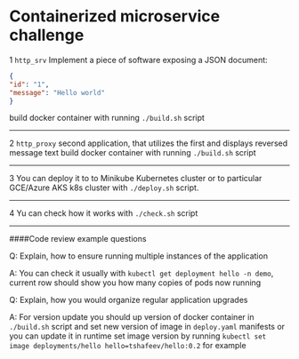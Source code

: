 # Containerized microservice challenge

1 
`http_srv`
Implement a piece of software exposing a JSON document:
```json
{
"id": "1",
"message": "Hello world"
}
```
build docker container with running `./build.sh` script

---
2 
`http_proxy`
second application, that utilizes the first and displays reversed message text
build docker container with running `./build.sh` script

---
3 You can deploy it to  to Minikube Kubernetes cluster or to particular GCE/Azure AKS k8s cluster 
with `./deploy.sh` script.

---
4 Yu can check how it works with `./check.sh` script

---

####Code review example questions

Q: Explain, how to ensure running multiple instances of the application 

A: You can check it usually with `kubectl get deployment hello -n demo`, current row should show you 
how many copies of pods now running

Q: Explain, how you would organize regular application upgrades

A: For version update you should up version of docker container in `./build.sh` script and set new version of image 
in `deploy.yaml` manifests or you can update it in runtime set image version by running
`kubectl set image deployments/hello hello=tshafeev/hello:0.2` for example